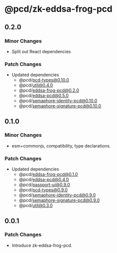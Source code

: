 # @pcd/zk-eddsa-frog-pcd

## 0.2.0

### Minor Changes

- Split out React dependencies

### Patch Changes

- Updated dependencies
  - @pcd/pcd-types@0.10.0
  - @pcd/util@0.4.0
  - @pcd/eddsa-frog-pcd@0.2.0
  - @pcd/eddsa-pcd@0.5.0
  - @pcd/semaphore-identity-pcd@0.10.0
  - @pcd/semaphore-signature-pcd@0.10.0

## 0.1.0

### Minor Changes

- esm+commonjs, compatibility, type declarations.

### Patch Changes

- Updated dependencies
  - @pcd/eddsa-frog-pcd@0.1.0
  - @pcd/eddsa-pcd@0.4.0
  - @pcd/passport-ui@0.9.0
  - @pcd/pcd-types@0.9.0
  - @pcd/semaphore-identity-pcd@0.9.0
  - @pcd/semaphore-signature-pcd@0.9.0
  - @pcd/util@0.3.0

## 0.0.1

### Patch Changes

- Introduce zk-eddsa-frog-pcd.
